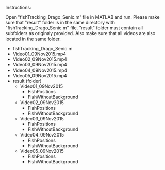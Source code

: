 Instructions:

Open "fishTracking_Drago_Senic.m" file in MATLAB and run. 
Please make sure that "result" folder is in the same directory with 
"fishTracking_Drago_Senic.m" file. "result" folder must contain all
subfolders as originaly provided. Also make sure that all videos are also
located in the same folder.

- fishTracking_Drago_Senic.m
- Video01_09Nov2015.mp4
- Video02_09Nov2015.mp4
- Video03_09Nov2015.mp4
- Video04_09Nov2015.mp4
- Video05_09Nov2015.mp4
- result (folder)
	+ Video01_09Nov2015
		+ FishPositions
		+ FishWithoutBackground	
	+ Video02_09Nov2015
		+ FishPositions
		+ FishWithoutBackground
	+ Video03_09Nov2015
		+ FishPositions
		+ FishWithoutBackground
	+ Video04_09Nov2015
		+ FishPositions
		+ FishWithoutBackground
	+ Video05_09Nov2015
		+ FishPositions
		+ FishWithoutBackground



